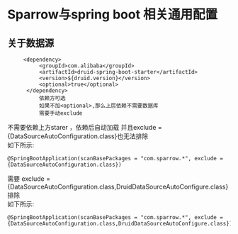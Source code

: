 # Sparrow与spring boot 相关通用配置

## 关于数据源
```
     <dependency>
          <groupId>com.alibaba</groupId>
          <artifactId>druid-spring-boot-starter</artifactId>
          <version>${druid.version}</version>
          <optional>true</optional>
      </dependency>
          依赖方可选 
          如果不加<optional>,那么上层依赖不需要数据库
          需要手动exclude
```

不需要依赖上方starer ，依赖后自动加载 并且exclude = {DataSourceAutoConfiguration.class}也无法排除<br/>
如下所示:

```
@SpringBootApplication(scanBasePackages = "com.sparrow.*", exclude = {DataSourceAutoConfiguration.class})
```

需要 exclude = {DataSourceAutoConfiguration.class,DruidDataSourceAutoConfigure.class} 排除<br/>
如下所示:

```
@SpringBootApplication(scanBasePackages = "com.sparrow.*", exclude = {DataSourceAutoConfiguration.class,DruidDataSourceAutoConfigure.class})
```

